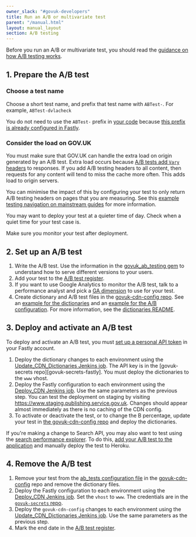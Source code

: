 ```yaml
---
owner_slack: "#govuk-developers"
title: Run an A/B or multivariate test
parent: "/manual.html"
layout: manual_layout
section: A/B testing
---
```


Before you run an A/B or multivariate test, you should read the [guidance on how A/B testing works](/manual/ab-testing.html).

## 1. Prepare the A/B test

### Choose a test name

Choose a short test name, and prefix that test name with `ABTest-`. For example, `ABTest-dvlacheck`

You do not need to use the `ABTest-` prefix in [your code](https://github.com/alphagov/collections/blob/54dd7d22567ec932a16c262387ae609e9cc47aae/app/controllers/concerns/taxon_pages_testable.rb#L25) because [this prefix is already configured in Fastly](https://github.com/alphagov/govuk-cdn-config/blob/955dd25e6443a8fd7142cebdb60d7bee43a067b7/vcl_templates/www.vcl.erb#L348).

### Consider the load on GOV.UK

You must make sure that GOV.UK can handle the extra load
on origin generated by an A/B test. Extra load occurs because [A/B tests add `Vary` headers](https://github.com/alphagov/govuk_ab_testing/blob/8284cb2b2e7d504e412bd9184ddd43f874dd9b7c/lib/govuk_ab_testing/requested_variant.rb#L59)
to responses. If you add A/B testing headers to all content, then requests for any
content will tend to miss the cache more often. This adds load to origin servers.

You can minimise the impact of this by configuring your test to only return A/B
testing headers on pages that you are measuring. See this [example testing navigation on mainstream guides](https://github.com/alphagov/government-frontend/blob/9ba288dd809a2246ec349c708f693ba306c69e7e/app/controllers/concerns/guide_nav_ab_testable.rb#L36) for more information.

You may want to deploy your test at a quieter time of day. Check when a quiet time for your test case is.

Make sure you monitor your test after deployment.

## 2. Set up an A/B test

1. Write the A/B test. Use the information in the [govuk_ab_testing gem][govuk_ab_testing] to understand how to serve different versions to your users.
1. Add your test to the [A/B test register][register].
1. If you want to use Google Analytics to monitor the A/B test, talk to a performance analyst and pick a [GA dimension][analytics-dimensions] to use for your test.
1. Create dictionary and A/B test files in the [govuk-cdn-config repo][govuk-cdn-config]. See an [example for the dictionaries][dictionary-config-example] and an [example for the A/B configuration][cdn-config-example]. For more information, see the [dictionaries README][dictionaries-readme].

## 3. Deploy and activate an A/B test

To deploy and activate an A/B test, you must [set up a personal API token](https://docs.publishing.service.gov.uk/manual/cdn.html#deploying-fastly) in your Fastly account.

1. Deploy the dictionary changes to each environment using the [Update_CDN_Dictionaries Jenkins job][update-cdn-dictionaries]. The API key is in the [govuk-secrets repo][govuk-secrets-fastly]. You must deploy the dictionaries to the `www` vhost.
1. Deploy the Fastly configuration to each environment using the [Deploy_CDN Jenkins job][deploy-cdn]. Use the same parameters as the previous step. You can test the deployment on staging by visiting <https://www.staging.publishing.service.gov.uk>. Changes should appear almost immediately as there is no caching of the CDN config.
1. To activate or deactivate the test, or to change the B percentage, update your test in [the govuk-cdn-config repo][govuk-cdn-config] and deploy the dictionaries.

If you're making a change to Search API, you may also want to test using
the [search performance explorer](https://github.com/alphagov/search-performance-explorer/).
To do this, [add your A/B test to the application](https://github.com/alphagov/search-performance-explorer/commit/01e3d21ceca96951425b5ddc87116f0756411691) and manually deploy the test to Heroku.

[analytics-dimensions]: https://gov-uk.atlassian.net/wiki/display/GOVUK/Analytics+on+GOV.UK
[dictionaries-readme]: https://github.com/alphagov/govuk-cdn-config#fastly-dictionaries
[dictionary-config-example]: https://github.com/alphagov/govuk-cdn-config-secrets/commit/ba3ec923c0bb5bdf17bdaf02419ff4e049516fda
[govuk_ab_testing]: https://github.com/alphagov/govuk_ab_testing
[cdn-config-example]: https://github.com/alphagov/fastly-configure/pull/29/files

## 4. Remove the A/B test

1. Remove your test from the [ab_tests configuration file][configuration-file] in the [govuk-cdn-config][govuk-cdn-config] repo and remove the dictionary files.
1. Deploy the Fastly configuration to each environment using the [Deploy_CDN Jenkins job][deploy-cdn]. Set the `vhost` to `www`. The credentials are in the [`govuk-secrets` repo](https://github.com/alphagov/govuk-secrets).
1. Deploy the `govuk-cdn-config` changes to each environment using the [Update_CDN_Dictionaries Jenkins job][update-cdn-dictionaries]. Use the same parameters as the previous step.
1. Mark the end date in the [A/B test register][register].

[govuk-cdn-config]: https://github.com/alphagov/govuk-cdn-config
[configuration-file]: https://github.com/alphagov/govuk-cdn-config/blob/master/ab_tests/ab_tests.yaml
[update-cdn-dictionaries]: https://deploy.blue.staging.govuk.digital/job/Update_CDN_Dictionaries/
[deploy-cdn]: https://deploy.blue.staging.govuk.digital/job/Deploy_CDN/
[register]: https://docs.google.com/spreadsheets/d/1h4vGXzIbhOWwUzourPLIc8WM-iU1b6WYOVDOZxmU1Uo/edit
